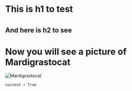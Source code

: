 # <h1> This is h1 to test
# <h2> And here is h2 to see 

# Now you will see a picture of Mardigrastocat

![Mardigrastocat](https://github.com/dhilipsiva/octodex/blob/master/png/Mardigrastocat.png)


``` python
success = True
```
